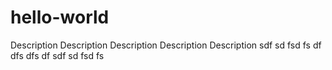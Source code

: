 # hello-world
Description
Description
Description
Description
Description sdf sd fsd fs df dfs dfs df sdf sd fsd fs 
